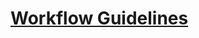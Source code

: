 # [Workflow Guidelines](https://github.com/Our-Company-Ltd/our-workflow/wiki/0.-Workflow-Guidelines)

